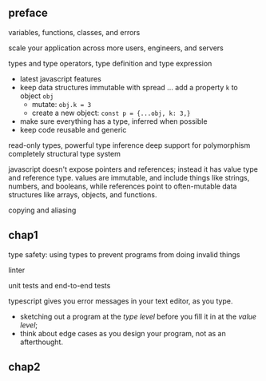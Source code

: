 ## preface

variables, functions, classes, and errors

scale your application across more users, engineers, and servers

types and type operators, type definition and type expression

* latest javascript features
* keep data structures immutable with spread ...
    add a property `k` to object `obj`
    * mutate: `obj.k = 3`
    * create a new object: `const p = {...obj, k: 3,}`
* make sure everything has a type, inferred when possible
* keep code reusable and generic

read-only types,
powerful type inference
deep support for polymorphism
completely structural type system


javascript doesn't expose pointers and references; instead it has
value type and reference type. values are immutable, and include
things like strings, numbers, and booleans, while references point to
often-mutable data structures like arrays, objects, and functions.

copying and aliasing

## chap1

type safety:
    using types to prevent programs from doing invalid things

linter

unit tests and end-to-end tests

typescript gives you error messages in your text editor, as you type.

* sketching out a program at the *type level* before you fill it in at the
    *value level*;
* think about edge cases as you design your program, not as an afterthought.

## chap2

